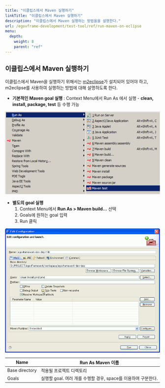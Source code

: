 ```yaml
---
title: "이클립스에서 Maven 실행하기"
linkTitle: "이클립스에서 Maven 실행하기"
description: "이클립스에서 Maven 실행하는 방법을을 설명한다."
url: /egovframe-development/test-tool/ref/run-maven-on-eclipse
menu:
  depth:
    weight: 8
    parent: "ref"
---
```

## 이클립스에서 Maven 실행하기

이클립스에서 Maven을 실행하기 위해서는 [m2eclipse](http://m2eclipse.sonatype.org/index.html)가 설치되어 있어야 하고, m2eclipse를 사용하여 실행하는 방법에 대해 설명하도록 한다.

* **기본적인 Maven goal 실행** : Context Menu에서 Run As 에서 실행 - **clean, install, package, test** 등 수행 가능

![이클립스에서 Maven 실행하기 1](./images/run-maven-on-eclipse-1.jpg)

* **별도의 goal 실행**
  1. Context Menu에서 **Run As > Maven build…** 선택
  2. Goals에 원하는 goal 입력
  3. Run 클릭

![이클립스에서 Maven 실행하기 2](./images/run-maven-on-eclipse-2.gif)

| Name           | Run As Maven 이름                                              |
| -------------- | -------------------------------------------------------------- |
| Base directory | 적용될 프로젝트 디렉토리                                       |
| Goals          | 실행할 goal. 여러 개를 수행할 경우, space를 이용하여 구분한다. |
